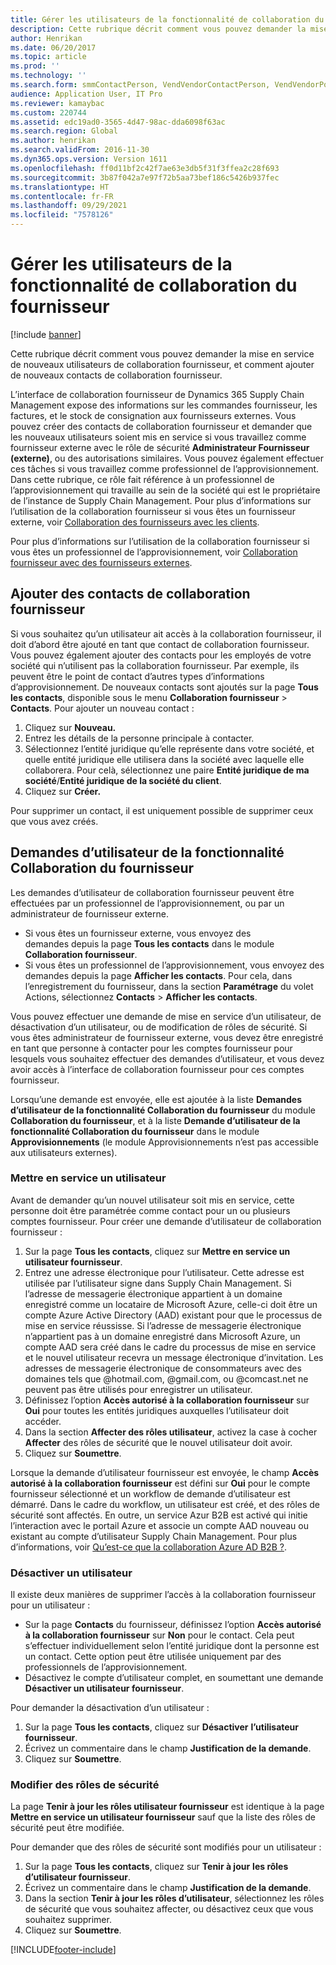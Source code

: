 ```yaml
---
title: Gérer les utilisateurs de la fonctionnalité de collaboration du fournisseur
description: Cette rubrique décrit comment vous pouvez demander la mise en service de nouveaux utilisateurs de collaboration fournisseur, et comment ajouter de nouveaux contacts de collaboration fournisseur.
author: Henrikan
ms.date: 06/20/2017
ms.topic: article
ms.prod: ''
ms.technology: ''
ms.search.form: smmContactPerson, VendVendorContactPerson, VendVendorPortalUser
audience: Application User, IT Pro
ms.reviewer: kamaybac
ms.custom: 220744
ms.assetid: edc19ad0-3565-4d47-98ac-dda6098f63ac
ms.search.region: Global
ms.author: henrikan
ms.search.validFrom: 2016-11-30
ms.dyn365.ops.version: Version 1611
ms.openlocfilehash: ff0d11bf2c42f7ae63e3db5f31f3ffea2c28f693
ms.sourcegitcommit: 3b87f042a7e97f72b5aa73bef186c5426b937fec
ms.translationtype: HT
ms.contentlocale: fr-FR
ms.lasthandoff: 09/29/2021
ms.locfileid: "7578126"
---
```

# <a name="manage-vendor-collaboration-users"></a>Gérer les utilisateurs de la fonctionnalité de collaboration du fournisseur

[!include [banner](../includes/banner.md)]

Cette rubrique décrit comment vous pouvez demander la mise en service de nouveaux utilisateurs de collaboration fournisseur, et comment ajouter de nouveaux contacts de collaboration fournisseur. 

L’interface de collaboration fournisseur de Dynamics 365 Supply Chain Management expose des informations sur les commandes fournisseur, les factures, et le stock de consignation aux fournisseurs externes. Vous pouvez créer des contacts de collaboration fournisseur et demander que les nouveaux utilisateurs soient mis en service si vous travaillez comme fournisseur externe avec le rôle de sécurité **Administrateur Fournisseur (externe)**, ou des autorisations similaires. Vous pouvez également effectuer ces tâches si vous travaillez comme professionnel de l’approvisionnement. Dans cette rubrique, ce rôle fait référence à un professionnel de l’approvisionnement qui travaille au sein de la société qui est le propriétaire de l’instance de Supply Chain Management. Pour plus d’informations sur l’utilisation de la collaboration fournisseur si vous êtes un fournisseur externe, voir [Collaboration des fournisseurs avec les clients](vendor-collaboration-work-customers-dynamics-365-operations.md).  

Pour plus d’informations sur l’utilisation de la collaboration fournisseur si vous êtes un professionnel de l’approvisionnement, voir [Collaboration fournisseur avec des fournisseurs externes](vendor-collaboration-work-external-vendors.md).

## <a name="add-new-vendor-collaboration-contacts"></a>Ajouter des contacts de collaboration fournisseur
Si vous souhaitez qu’un utilisateur ait accès à la collaboration fournisseur, il doit d’abord être ajouté en tant que contact de collaboration fournisseur. Vous pouvez également ajouter des contacts pour les employés de votre société qui n’utilisent pas la collaboration fournisseur. Par exemple, ils peuvent être le point de contact d’autres types d’informations d’approvisionnement. De nouveaux contacts sont ajoutés sur la page **Tous les contacts**, disponible sous le menu **Collaboration fournisseur** &gt; **Contacts**. Pour ajouter un nouveau contact :

1.  Cliquez sur **Nouveau.**
2.  Entrez les détails de la personne principale à contacter.
3.  Sélectionnez l’entité juridique qu’elle représente dans votre société, et quelle entité juridique elle utilisera dans la société avec laquelle elle collaborera. Pour celà, sélectionnez une paire **Entité juridique de ma société**/**Entité juridique de la société du client**.
4.  Cliquez sur **Créer.**

Pour supprimer un contact, il est uniquement possible de supprimer ceux que vous avez créés.

## <a name="vendor-collaboration-user-requests"></a>Demandes d’utilisateur de la fonctionnalité Collaboration du fournisseur
Les demandes d’utilisateur de collaboration fournisseur peuvent être effectuées par un professionnel de l’approvisionnement, ou par un administrateur de fournisseur externe.

-   Si vous êtes un fournisseur externe, vous envoyez des demandes depuis la page **Tous les contacts** dans le module **Collaboration fournisseur**.
-   Si vous êtes un professionnel de l’approvisionnement, vous envoyez des demandes depuis la page **Afficher les contacts**. Pour cela, dans l’enregistrement du fournisseur, dans la section **Paramétrage** du volet Actions, sélectionnez **Contacts** &gt; **Afficher les contacts**.

Vous pouvez effectuer une demande de mise en service d’un utilisateur, de désactivation d’un utilisateur, ou de modification de rôles de sécurité. Si vous êtes administrateur de fournisseur externe, vous devez être enregistré en tant que personne à contacter pour les comptes fournisseur pour lesquels vous souhaitez effectuer des demandes d’utilisateur, et vous devez avoir accès à l’interface de collaboration fournisseur pour ces comptes fournisseur.  

Lorsqu’une demande est envoyée, elle est ajoutée à la liste **Demandes d’utilisateur de la fonctionnalité Collaboration du fournisseur** du module **Collaboration du fournisseur**, et à la liste **Demande d’utilisateur de la fonctionnalité Collaboration du fournisseur** dans le module **Approvisionnements** (le module Approvisionnements n’est pas accessible aux utilisateurs externes).

### <a name="provision-a-user"></a>Mettre en service un utilisateur

Avant de demander qu’un nouvel utilisateur soit mis en service, cette personne doit être paramétrée comme contact pour un ou plusieurs comptes fournisseur. Pour créer une demande d’utilisateur de collaboration fournisseur :

1. Sur la page **Tous les contacts**, cliquez sur **Mettre en service un utilisateur fournisseur**.
2. Entrez une adresse électronique pour l’utilisateur. Cette adresse est utilisée par l’utilisateur signe dans Supply Chain Management. Si l’adresse de messagerie électronique appartient à un domaine enregistré comme un locataire de Microsoft Azure, celle-ci doit être un compte Azure Active Directory (AAD) existant pour que le processus de mise en service réussisse. Si l’adresse de messagerie électronique n’appartient pas à un domaine enregistré dans Microsoft Azure, un compte AAD sera créé dans le cadre du processus de mise en service et le nouvel utilisateur recevra un message électronique d’invitation. Les adresses de messagerie électronique de consommateurs avec des domaines tels que @hotmail.com, @gmail.com, ou @comcast.net ne peuvent pas être utilisés pour enregistrer un utilisateur.
3. Définissez l’option **Accès autorisé à la collaboration fournisseur** sur **Oui** pour toutes les entités juridiques auxquelles l’utilisateur doit accéder.
4. Dans la section **Affecter des rôles utilisateur**, activez la case à cocher **Affecter** des rôles de sécurité que le nouvel utilisateur doit avoir.
5. Cliquez sur **Soumettre**.

Lorsque la demande d’utilisateur fournisseur est envoyée, le champ **Accès autorisé à la collaboration fournisseur** est défini sur **Oui** pour le compte fournisseur sélectionné et un workflow de demande d’utilisateur est démarré. Dans le cadre du workflow, un utilisateur est créé, et des rôles de sécurité sont affectés. En outre, un service Azur B2B est activé qui initie l’interaction avec le portail Azure et associe un compte AAD nouveau ou existant au compte d’utilisateur Supply Chain Management. Pour plus d’informations, voir [Qu’est-ce que la collaboration Azure AD B2B ?](/azure/active-directory/active-directory-b2b-what-is-azure-ad-b2b).

### <a name="inactivate-a-user"></a>Désactiver un utilisateur

Il existe deux manières de supprimer l’accès à la collaboration fournisseur pour un utilisateur :

-   Sur la page **Contacts** du fournisseur, définissez l’option **Accès autorisé à la collaboration fournisseur** sur **Non** pour le contact. Cela peut s’effectuer individuellement selon l’entité juridique dont la personne est un contact. Cette option peut être utilisée uniquement par des professionnels de l’approvisionnement.
-   Désactivez le compte d’utilisateur complet, en soumettant une demande **Désactiver un utilisateur fournisseur**.

Pour demander la désactivation d’un utilisateur :

1.  Sur la page **Tous les contacts**, cliquez sur **Désactiver** **l’utilisateur fournisseur**.
2.  Écrivez un commentaire dans le champ **Justification de la demande**.
3.  Cliquez sur **Soumettre**.

### <a name="modify-security-roles"></a>Modifier des rôles de sécurité

La page **Tenir à jour les rôles utilisateur fournisseur** est identique à la page **Mettre en service un utilisateur fournisseur** sauf que la liste des rôles de sécurité peut être modifiée.  

Pour demander que des rôles de sécurité sont modifiés pour un utilisateur :

1.  Sur la page **Tous les contacts**, cliquez sur **Tenir à jour** **les rôles d’utilisateur fournisseur**.
2.  Écrivez un commentaire dans le champ **Justification de la demande**.
3.  Dans la section **Tenir à jour les rôles d’utilisateur**, sélectionnez les rôles de sécurité que vous souhaitez affecter, ou désactivez ceux que vous souhaitez supprimer.
4.  Cliquez sur **Soumettre**.






[!INCLUDE[footer-include](../../includes/footer-banner.md)]